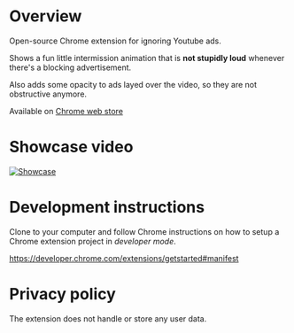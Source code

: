 
# Overview

Open-source Chrome extension for ignoring Youtube ads.

Shows a fun little intermission animation that is **not stupidly loud** whenever there's a blocking advertisement.

Also adds some opacity to ads layed over the video, so they are not obstructive anymore.

Available on [Chrome web store](https://chrome.google.com/webstore/detail/ad-ignore/anddjaemljgpjielbigbmogfpepjhhoc/related?hl=en-GB&authuser=1)

# Showcase video

[![Showcase](https://img.youtube.com/vi/OlnTtKUpZoM/0.jpg)](https://www.youtube.com/watch?v=OlnTtKUpZoM)

# Development instructions

Clone to your computer and follow Chrome instructions on how to setup a Chrome extension project in *developer mode*.

https://developer.chrome.com/extensions/getstarted#manifest

# Privacy policy

The extension does not handle or store any user data.
